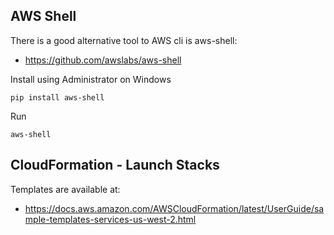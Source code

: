## AWS Shell

There is a good alternative tool to AWS cli is aws-shell:
- https://github.com/awslabs/aws-shell

Install using Administrator on Windows
```
pip install aws-shell
```

Run
```
aws-shell
```


## CloudFormation - Launch Stacks

Templates are available at:
- https://docs.aws.amazon.com/AWSCloudFormation/latest/UserGuide/sample-templates-services-us-west-2.html


